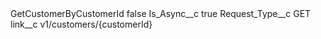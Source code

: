 <?xml version="1.0" encoding="UTF-8"?>
<CustomMetadata xmlns="http://soap.sforce.com/2006/04/metadata" xmlns:xsi="http://www.w3.org/2001/XMLSchema-instance" xmlns:xsd="http://www.w3.org/2001/XMLSchema">
    <label>GetCustomerByCustomerId</label>
    <protected>false</protected>
    <values>
        <field>Is_Async__c</field>
        <value xsi:type="xsd:boolean">true</value>
    </values>
    <values>
        <field>Request_Type__c</field>
        <value xsi:type="xsd:string">GET</value>
    </values>
    <values>
        <field>link__c</field>
        <value xsi:type="xsd:string">v1/customers/{customerId}</value>
    </values>
</CustomMetadata>
